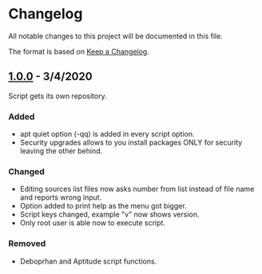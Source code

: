 # Changelog
All notable changes to this project will be documented in this file.

The format is based on [Keep a
Changelog](https://keepachangelog.com/en/1.0.0/).

## [1.0.0] - 3/4/2020
Script gets its own repository.
### Added
- apt quiet option (-qq) is added in every script option.
- Security upgrades allows to you install packages ONLY for security leaving
  the other behind.

### Changed
- Editing sources list files now asks number from list instead of file
  name and reports wrong input.
- Option added to print help as the menu got bigger.
- Script keys changed, example "v" now shows version.
- Only root user is able now to execute script.

### Removed
- Deboprhan and Aptitude script functions.

[1.0.0]: https://github.com/sianios/system-update/tree/v1.0.0
